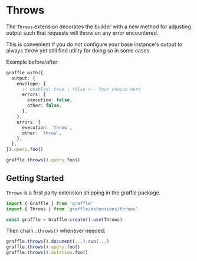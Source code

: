 # Throws

<!--@include: @/_snippets/example-links/extension_throws.md-->

The `Throws` extension decorates the builder with a new method for adjusting output such that requests will throw on any error encountered.

This is convenient if you do not configure your base instance's output to always throw yet still find utility for doing so in some cases.

Example before/after:

```ts
graffle.with({
  output: {
    envelope: {
      // enabled: true | false <-- Your choice here
      errors: {
        execution: false,
        other: false,
      },
    },
    errors: {
      execution: `throw`,
      other: `throw`,
    },
  },
}).query.foo()
```

```ts
graffle.throws().query.foo()
```

## Getting Started

`Throws` is a first party extension shipping in the graffle package.

```ts twoslash
import { Graffle } from 'graffle'
import { Throws } from 'graffle/extensions/throws'

const graffle = Graffle.create().use(Throws)
```

Then chain `.throws()` whenever needed:

```ts
graffle.throws().document(...).run(...)
graffle.throws().query.foo()
graffle.throws().mutation.foo()
```
